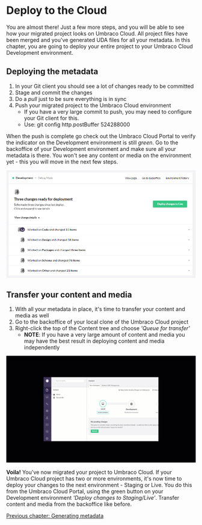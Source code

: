 # Deploy to the Cloud

You are almost there! Just a few more steps, and you will be able to see how your migrated project looks on Umbraco Cloud. All project files have been merged and you've generated UDA files for all your metadata. In this chapter, you are going to deploy your entire project to your Umbraco Cloud Development environment.

## Deploying the metadata
1. In your Git client you should see a lot of changes ready to be committed
2. Stage and commit the changes
3. Do a *pull* just to be sure everything is in sync
4. Push your migrated project to the Umbraco Cloud environment
    * If you have a very large commit to push, you may need to configure your Git client for this.
    * Use: git config http.postBuffer 524288000

When the push is complete go check out the Umbraco Cloud Portal to verify the indicator on the Development environment is still *green*. Go to the backoffice of your Development environment and make sure all your metadata is there. You won't see any content or media on the environment yet - this you will move in the next few steps.

![Changes commited to Development environment](images/changes-on-dev.PNG)

## Transfer your content and media
1. With all your metadata in place, it's time to transfer your content and media as well
2. Go to the backoffice of your local clone of the Umbraco Cloud project
3. Right-click the top of the Content tree and choose *'Queue for transfer'*
    * **NOTE**: If you have a very large amount of content and media you may have the best result in deploying content and media independently

![Queue for transfer](images/transfer-content.gif)

**Voila!** You've now migrated your project to Umbraco Cloud. If your Umbraco Cloud project has two or more environments, it's now time to deploy your changes to the next environment - Staging or Live. You do this from the Umbraco Cloud Portal, using the green button on your Development environment *'Deploy changes to Staging/Live'*. Transfer content and media from the backoffice like before.

[Previous chapter: Generating metadata](part-3.md)